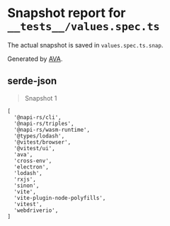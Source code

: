 # Snapshot report for `__tests__/values.spec.ts`

The actual snapshot is saved in `values.spec.ts.snap`.

Generated by [AVA](https://avajs.dev).

## serde-json

> Snapshot 1

    [
      '@napi-rs/cli',
      '@napi-rs/triples',
      '@napi-rs/wasm-runtime',
      '@types/lodash',
      '@vitest/browser',
      '@vitest/ui',
      'ava',
      'cross-env',
      'electron',
      'lodash',
      'rxjs',
      'sinon',
      'vite',
      'vite-plugin-node-polyfills',
      'vitest',
      'webdriverio',
    ]
